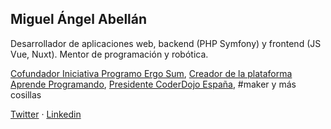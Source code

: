 ## Miguel Ángel Abellán
 
Desarrollador de aplicaciones web, backend (PHP Symfony) y frontend (JS Vue, Nuxt). Mentor de programación y robótica.

[Cofundador Iniciativa Programo Ergo Sum](https://www.programoergosum.es/), [Creador de la plataforma Aprende Programando](https://www.aprendeprogramando.es/), [Presidente CoderDojo España](https://www.coderdojo.es/), #maker y más cosillas


[Twitter](https://twitter.com/migueabellan) · [Linkedin](https://www.linkedin.com/in/migueabellan) 
